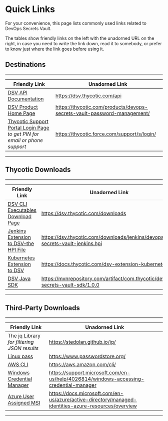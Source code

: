 ﻿[title]: # (Quick Links)
[tags]: # (DevOps Secrets Vault,DSV,)
[priority]: # (2600)

# Quick Links

For your convenience, this page lists commonly used links related to DevOps Secrets Vault.

The tables show friendly links on the left with the unadorned URL on the right, in case you need to write the link down, read it to somebody, or prefer to know just where the link goes before using it.

## Destinations
  
---
  
| Friendly Link                                                                                                                         | Unadorned Link                                                          |
|---------------------------------------------------------------------------------------------------------------------------------------|-------------------------------------------------------------------------|
| [DSV API Documentation](https://dsv.thycotic.com/api)                                                                                 | https://dsv.thycotic.com/api                                            |
| [DSV Product Home Page](https://thycotic.com/products/devops-secrets-vault-password-management/)                                      | https://thycotic.com/products/devops-secrets-vault-password-management/ |
| [Thycotic Support Portal Login Page](https://thycotic.force.com/support/s/login/) *to get PIN for email or phone support*           | https://thycotic.force.com/support/s/login/                             |
  
---
  
## Thycotic Downloads 
  
---
  
| Friendly Link                                                                                                        | Unadorned Link                                                                 |
|----------------------------------------------------------------------------------------------------------------------|--------------------------------------------------------------------------------|
| [DSV CLI Executables Download Page](https://dsv.thycotic.com/downloads)                                              | https://dsv.thycotic.com/downloads                                             |
| [Jenkins Extension to DSV–the HPI File](https://dsv.thycotic.com/downloads/jenkins/devops-secrets-vault-jenkins.hpi) | https://dsv.thycotic.com/downloads/jenkins/devops-secrets-vault-jenkins.hpi    |
| [Kubernetes Extension to DSV](/dsv-extension-kubernetes)                                                             | https://docs.thycotic.com/dsv-extension-kubernetes                             |
| [DSV Java SDK](https://mvnrepository.com/artifact/com.thycotic/devops-secrets-vault-sdk/1.0.0)                       | https://mvnrepository.com/artifact/com.thycotic/devops-secrets-vault-sdk/1.0.0 |
    
---
  
## Third-Party Downloads
  
---
  
| Friendly Link                                                                                                                  | Unadorned Link                                                                                      |
|--------------------------------------------------------------------------------------------------------------------------------|-----------------------------------------------------------------------------------------------------|
| The [jq Library](<https://stedolan.github.io/jq/>) *for filtering JSON results*                                              | https://stedolan.github.io/jq/                                                                      |
| [Linux pass](https://www.passwordstore.org/)                                                                                   | https://www.passwordstore.org/                                                                      |
| [AWS CLI](https://aws.amazon.com/cli/)                                                                                         | https://aws.amazon.com/cli/                                                                         |
| [Windows Credential Manager](https://support.microsoft.com/en-us/help/4026814/windows-accessing-credential-manager)            | https://support.microsoft.com/en-us/help/4026814/windows-accessing-credential-manager               |
| [Azure User Assigned MSI](https://docs.microsoft.com/en-us/azure/active-directory/managed-identities-azure-resources/overview) | https://docs.microsoft.com/en-us/azure/active-directory/managed-identities-azure-resources/overview |
  
---
  
